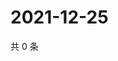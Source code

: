# 2021-12-25

共 0 条

<!-- BEGIN WEIBO -->
<!-- 最后更新时间 Sat Dec 25 2021 22:12:58 GMT+0800 (China Standard Time) -->

<!-- END WEIBO -->
